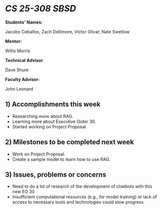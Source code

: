 # *CS 25-308 SBSD*

**Students' Names:**

Jacobo Ceballos, Zach Dellimore, Victor Olivar, Nate Swetlow

**Mentor:**

Willis Morris

**Technical Advisor**

Dave Shure

**Faculty Advisor:**

John Leonard

## 1) Accomplishments this week ##
   - Researching more about RAG.
   - Learning more about Executive Order 30.
   - Started working on Project Proposal.

## 2) Milestones to be completed next week ##
   - Work on Project Proposal.
   - Create a sample model to learn how to use RAG. 

## 3) Issues, problems or concerns ##
   - Need to do a lot of research of the development of chatbots with this new EO 30
   - Insufficient computational resources (e.g., for model training) or lack of access to necessary tools and technologies could slow progress.
   

   


